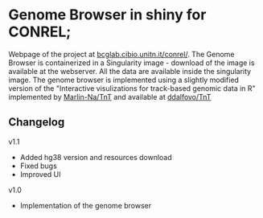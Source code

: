 # Genome Browser in shiny for CONREL;

Webpage of the project at [bcglab.cibio.unitn.it/conrel/](http://bcglab.cibio.unitn.it/conrel/). The Genome Browser is containerized in a Singularity image - download of the image is available at the webserver.
All the data are available inside the singularity image.
The genome browser is implemented using a slightly modified version of the "Interactive visulizations for track-based genomic data in R" implemented by [Marlin-Na/TnT](https://github.com/Marlin-Na/TnT) and available at [ddalfovo/TnT](https://github.com/ddalfovo/TnT)

## Changelog

v1.1
 - Added hg38 version and resources download
 - Fixed bugs
 - Improved UI
 
v1.0
 - Implementation of the genome browser
